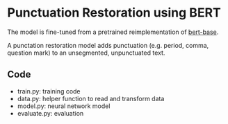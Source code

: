 # Punctuation Restoration using BERT
The model is fine-tuned from a pretrained reimplementation of [bert-base](https://github.com/huggingface/pytorch-pretrained-BERT).

A punctation restoration model adds punctuation (e.g. period, comma, question mark) to an unsegmented, unpunctuated text. 


## Code

* train.py: training code
* data.py: helper function to read and transform data
* model.py: neural network model
* evaluate.py: evaluation 

